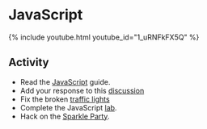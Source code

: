 # JavaScript

{% include youtube.html youtube_id="1_uRNFkFX5Q" %}

## Activity

* Read the [JavaScript][js] guide.
* Add your response to this [discussion](https://github.com/CodeChica/plus-plus/discussions/32)
* Fix the broken [traffic lights](https://codepen.io/nevan/pen/DOOPLQ)
* Complete the JavaScript [lab][lab].
* Hack on the [Sparkle Party][party].

[js]: /plus-plus/guides/javascript.html
[lab]: https://github.com/CodeChica/plus-plus/tree/main/labs/nodejs
[party]: https://github.com/CodeChica/sparkle-party/
